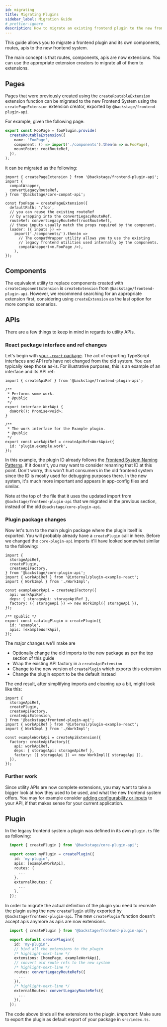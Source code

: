 ```yaml
---
id: migrating
title: Migrating Plugins
sidebar_label: Migration Guide
# prettier-ignore
description: How to migrate an existing frontend plugin to the new frontend system
---
```


This guide allows you to migrate a frontend plugin and its own components, routes, apis to the new frontend system.

The main concept is that routes, components, apis are now extensions. You can use the appropriate extension creators to migrate all of them to extensions.

## Pages

Pages that were previously created using the `createRoutableExtension` extension function can be migrated to the new Frontend System using the `createPageExtension` extension creator, exported by `@backstage/frontend-plugin-api`.

For example, given the following page:

```ts
export const FooPage = fooPlugin.provide(
  createRoutableExtension({
    name: 'FooPage',
    component: () => import('./components').then(m => m.FooPage),
    mountPoint: rootRouteRef,
  }),
);
```

it can be migrated as the following:

```tsx
import { createPageExtension } from '@backstage/frontend-plugin-api';
import {
  compatWrapper,
  convertLegacyRouteRef,
} from '@backstage/core-compat-api';

const fooPage = createPageExtension({
  defaultPath: '/foo',
  // you can reuse the existing routeRef
  // by wrapping into the convertLegacyRouteRef.
  routeRef: convertLegacyRouteRef(rootRouteRef),
  // these inputs usually match the props required by the component.
  loader: ({ inputs }) =>
    import('./components/').then(m =>
      // The compatWrapper utility allows you to use the existing
      // legacy frontend utilities used internally by the components.
      compatWrapper(<m.FooPage />),
    ),
});
```

## Components

The equivalent utility to replace components created with `createComponentExtension` is `createExtension` from `@backstage/frontend-plugin-api`. However, we recommend searching for an appropriate extension first, considering using `createExtension` as the last option for more complex scenarios.

## APIs

There are a few things to keep in mind in regards to utility APIs.

### React package interface and ref changes

Let's begin with [your `-react` package](../../architecture-decisions/adr011-plugin-package-structure.md). The act of exporting TypeScript interfaces and API refs have not changed from the old system. You can typically keep those as-is. For illustrative purposes, this is an example of an interface and its API ref:

```tsx title="in @internal/plugin-example-react"
import { createApiRef } from '@backstage/frontend-plugin-api';

/**
 * Performs some work.
 * @public
 */
export interface WorkApi {
  doWork(): Promise<void>;
}

/**
 * The work interface for the Example plugin.
 * @public
 */
export const workApiRef = createApiRef<WorkApi>({
  id: 'plugin.example.work',
});
```

In this example, the plugin ID already follows the [Frontend System Naming Patterns](../architecture/naming-patterns). If it doesn't, you may want to consider renaming that ID at this point. Don't worry, this won't hurt consumers in the old frontend system since the ID is mostly used for debugging purposes there. In the new system, it's much more important and appears in app-config files and similar.

Note at the top of the file that it uses the updated import from `@backstage/frontend-plugin-api` that we migrated in the previous section, instead of the old `@backstage/core-plugin-api`.

### Plugin package changes

Now let's turn to the main plugin package where the plugin itself is exported. You will probably already have a `createPlugin` call in here. Before we changed the `core-plugin-api` imports it'll have looked somewhat similar to the following:

```tsx title="in @internal/plugin-example, NOTE THIS IS LEGACY CODE"
import {
  storageApiRef,
  createPlugin,
  createApiFactory,
} from '@backstage/core-plugin-api';
import { workApiRef } from '@internal/plugin-example-react';
import { WorkImpl } from './WorkImpl';

const exampleWorkApi = createApiFactory({
  api: workApiRef,
  deps: { storageApi: storageApiRef },
  factory: ({ storageApi }) => new WorkImpl({ storageApi }),
});

/** @public */
export const catalogPlugin = createPlugin({
  id: 'example',
  apis: [exampleWorkApi],
});
```

The major changes we'll make are

- Optionally change the old imports to the new package as per the top section of this guide
- Wrap the existing API factory in a `createApiExtension`
- Change to the new version of `createPlugin` which exports this extension
- Change the plugin export to be the default instead

The end result, after simplifying imports and cleaning up a bit, might look like this:

```tsx title="in @internal/plugin-example"
import {
  storageApiRef,
  createPlugin,
  createApiFactory,
  createApiExtension,
} from '@backstage/frontend-plugin-api';
import { workApiRef } from '@internal/plugin-example-react';
import { WorkImpl } from './WorkImpl';

const exampleWorkApi = createApiExtension({
  factory: createApiFactory({
    api: workApiRef,
    deps: { storageApi: storageApiRef },
    factory: ({ storageApi }) => new WorkImpl({ storageApi }),
  }),
});
```

### Further work

Since utility APIs are now complete extensions, you may want to take a bigger look at how they used to be used, and what the new frontend system offers. You may for example consider [adding configurability or inputs](../utility-apis/02-creating.md) to your API, if that makes sense for your current application.

## Plugin

In the legacy frontend system a plugin was defined in its own `plugin.ts` file as following:

```ts title="my-plugin/src/plugin.ts"
  import { createPlugin } from '@backstage/core-plugin-api';

  export const myPlugin = createPlugin({
    id: 'my-plugin',
    apis: [exampleWorkApi],
    routes: {
      ...
    },
    externalRoutes: {
      ...
    },
  });
```

In order to migrate the actual definition of the plugin you need to recreate the plugin using the new `createPlugin` utility exported by `@backstage/frontend-plugin-api`.
The new `createPlugin` function doesn't accept apis anymore as apis are now extensions.

```ts title="my-plugin/src/index.ts"
  import { createPlugin } from '@backstage/frontend-plugin-api';

  export default createPlugin({
    id: 'my-plugin',
    // bind all the extensions to the plugin
    /* highlight-next-line */
    extensions: [homePage, exampleWorkApi],
    // convert old route refs to the new system
    /* highlight-next-line */
    routes: convertLegacyRouteRefs({
      ...
    }),
    /* highlight-next-line */
    externalRoutes: convertLegacyRouteRefs({
      ...
    }),
  });
```

The code above binds all the extensions to the plugin. _Important_: Make sure to export the plugin as default export of your package in `src/index.ts`.
